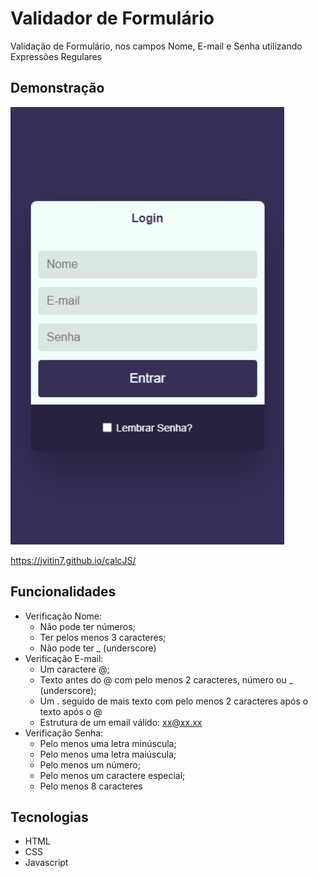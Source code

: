 # Validador de Formulário

Validação de Formulário, nos campos Nome, E-mail e Senha utilizando Expressões Regulares


## Demonstração
<p><a href="https://jvitin7.github.io/form_validator/">
    <img height="700px" src="https://github.com/jvitin7/form_validator/blob/main/images/design.png">
</a></p>

https://jvitin7.github.io/calcJS/


## Funcionalidades

- Verificação Nome:
    - Não pode ter números;
    - Ter pelos menos 3 caracteres;
    - Não pode ter _ (underscore)
- Verificação E-mail:
    - Um caractere @;
    - Texto antes do @ com pelo menos 2 caracteres, número ou _ (underscore);
    - Um . seguido de mais texto com pelo menos 2 caracteres após o texto após o @
    - Estrutura de um email válido: xx@xx.xx
- Verificação Senha:
    - Pelo menos uma letra minúscula;
    - Pelo menos uma letra maiúscula;
    - Pelo menos um número;
    - Pelo menos um caractere especial;
    - Pelo menos 8 caracteres
    


## Tecnologias

- HTML
- CSS
- Javascript

